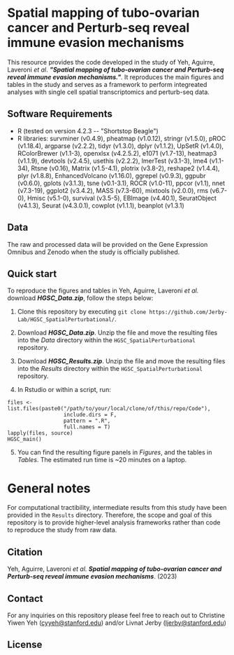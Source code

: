 # Spatial mapping of tubo-ovarian cancer and Perturb-seq reveal immune evasion mechanisms

This resource provides the code developed in the study of Yeh, Aguirre, Laveroni _et al_. **_"Spatial mapping of tubo-ovarian cancer and Perturb-seq reveal immune evasion mechanisms."_**. It reproduces the main figures and tables in the study and serves as a framework to perform integreated analyses with single cell spatial transcriptomics and perturb-seq data. 

## **Software Requirements**

* R (tested on version 4.2.3 -- "Shortstop Beagle")
* R libraries: survminer (v0.4.9), pheatmap (v1.0.12), stringr (v1.5.0), pROC (v1.18.4), argparse (v2.2.2), tidyr (v1.3.0), dplyr (v1.1.2), UpSetR (v1.4.0), RColorBrewer (v1.1-3), openxlsx (v4.2.5.2), e1071 (v1.7-13), heatmap3 (v1.1.9), devtools (v2.4.5), usethis (v2.2.2), lmerTest (v3.1-3), lme4 (v1.1-34), Rtsne (v0.16), Matrix (v1.5-4.1), plotrix (v3.8-2), reshape2 (v1.4.4), plyr (v1.8.8), EnhancedVolcano (v1.16.0), ggrepel (v0.9.3), ggpubr (v0.6.0), gplots (v3.1.3), tsne (v0.1-3.1), ROCR (v1.0-11), ppcor (v1.1), nnet (v7.3-19), ggplot2 (v3.4.2), MASS (v7.3-60), mixtools (v2.0.0), rms (v6.7-0), Hmisc (v5.1-0), survival (v3.5-5), EBImage (v4.40.1), SeuratObject (v4.1.3), Seurat (v4.3.0.1), cowplot (v1.1.1), beanplot (v1.3.1)

## **Data**

The raw and processed data will be provided on the Gene Expression Omnibus and Zenodo when the study is officially published. 

## **Quick start**
To reproduce the figures and tables in Yeh, Aguirre, Laveroni _et al._ download _**HGSC_Data.zip**_, follow the steps below: 

1. Clone this repository by executing `git clone https://github.com/Jerby-Lab/HGSC_SpatialPerturbational/`. 

2. Download _**HGSC_Data.zip**_. Unzip the file and move the resulting files into the _Data_ directory within the `HGSC_SpatialPerturbational` repository.

3. Download _**HGSC_Results.zip**_. Unzip the file and move the resulting files into the _Results_ directory within the `HGSC_SpatialPerturbational` repository.

4. In Rstudio or within a script, run:
```
files <- list.files(paste0("/path/to/your/local/clone/of/this/repo/Code"),
                  include.dirs = F,
                  pattern = ".R",
                  full.names = T)
lapply(files, source)
HGSC_main()
```
5. You can find the resulting figure panels in _Figures_, and the tables in _Tables_. The estimated run time is ~20 minutes on a laptop. 

# General notes

For computational tractibility, intermediate results from this study have been provided in the ```Results``` directory. Therefore, the scope and goal of this repository is to provide higher-level analysis frameworks rather than code to reproduce the study from raw data. 

## Citation

Yeh, Aguirre, Laveroni _et al._ _**Spatial mapping of tubo-ovarian cancer and Perturb-seq reveal immune evasion mechanisms**_. (2023)

## Contact 

For any inquiries on this repository please feel free to reach out to Christine Yiwen Yeh ([cyyeh@stanford.edu](cyyeh@stanford.edu)) and/or Livnat Jerby ([ljerby@stanford.edu](ljerby@stanford.edu))

## License 



